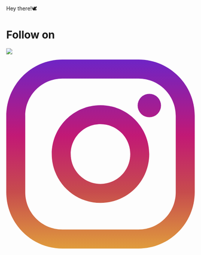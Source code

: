 Hey there!🕊️

# Follow on


<p align="left">

<a href="https://youtube.com/channel/UCvcYWVbvK85_taVr8cqBwYg"><img src="https://img.shields.io/badge/YouTube-FF0000.svg?style=for-the-badge&logo=YouTube&logoColor=white"></a>

</p>

<p align="left">

<svg xmlns="http://www.w3.org/2000/svg" xml:space="preserve" width="800" height="800" viewBox="0 0 551.034 551.034"><linearGradient id="a" x1="275.517" x2="275.517" y1="4.571" y2="549.72" gradientTransform="matrix(1 0 0 -1 0 554)" gradientUnits="userSpaceOnUse"><stop offset="0" style="stop-color:#e09b3d"/><stop offset=".3" style="stop-color:#c74c4d"/><stop offset=".6" style="stop-color:#c21975"/><stop offset="1" style="stop-color:#7024c4"/></linearGradient><path d="M386.878 0H164.156C73.64 0 0 73.64 0 164.156v222.722c0 90.516 73.64 164.156 164.156 164.156h222.722c90.516 0 164.156-73.64 164.156-164.156V164.156C551.033 73.64 477.393 0 386.878 0zM495.6 386.878c0 60.045-48.677 108.722-108.722 108.722H164.156c-60.045 0-108.722-48.677-108.722-108.722V164.156c0-60.046 48.677-108.722 108.722-108.722h222.722c60.045 0 108.722 48.676 108.722 108.722v222.722z" style="fill:url(#a)"/><linearGradient id="b" x1="275.517" x2="275.517" y1="4.571" y2="549.72" gradientTransform="matrix(1 0 0 -1 0 554)" gradientUnits="userSpaceOnUse"><stop offset="0" style="stop-color:#e09b3d"/><stop offset=".3" style="stop-color:#c74c4d"/><stop offset=".6" style="stop-color:#c21975"/><stop offset="1" style="stop-color:#7024c4"/></linearGradient><path d="M275.517 133C196.933 133 133 196.933 133 275.516s63.933 142.517 142.517 142.517S418.034 354.1 418.034 275.516 354.101 133 275.517 133zm0 229.6c-48.095 0-87.083-38.988-87.083-87.083s38.989-87.083 87.083-87.083c48.095 0 87.083 38.988 87.083 87.083 0 48.094-38.989 87.083-87.083 87.083z" style="fill:url(#b)"/><linearGradient id="c" x1="418.306" x2="418.306" y1="4.571" y2="549.72" gradientTransform="matrix(1 0 0 -1 0 554)" gradientUnits="userSpaceOnUse"><stop offset="0" style="stop-color:#e09b3d"/><stop offset=".3" style="stop-color:#c74c4d"/><stop offset=".6" style="stop-color:#c21975"/><stop offset="1" style="stop-color:#7024c4"/></linearGradient><circle cx="418.306" cy="134.072" r="34.149" style="fill:url(#c)"/></svg>

</p>



